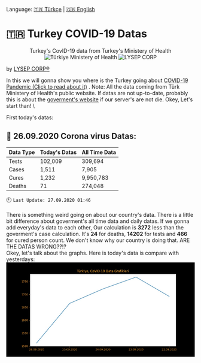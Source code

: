 Language:  [:tr: Türkçe](https://lysep.com) | [:uk: English](https://lysep.com)
# :tr: **Turkey COVID-19 Datas** 
<p align="center">
Turkey's CovID-19 data from Turkey's Ministery of Health  <br>
  <img src="https://dosyamerkez.saglik.gov.tr/2020webfiles/assets/images/logo.svg" width="100" title="Türkiye Ministery of Health">   <img src="https://avatars1.githubusercontent.com/u/49002083?s=100" width="100" title="LYSEP CORP">
</p>

by [LYSEP CORP:registered:](https://lysep.com)

In this we will gonna show you where is the Turkey going about [COVID-19 Pandemic (Click to read about it)](https://g.co/kgs/EJjcys) .
Note: All the data coming from Türk Ministery of Health's public website. If datas are not up-to-date, probably this is about the [goverment's website](https://covid19.saglik.gov.tr) if our server's are not die. Okey, Let's start than! \

First today's datas:
## :calendar: 26.09.2020 Corona virus Datas:
| Data Type         | Today's Datas      | All Time Data      |
| :---              |    :----           |     :---           |
| Tests             | 102,009    | 309,694    |
| Cases             | 1,511   | 7,905   |
| Cures             | 1,232    | 9,950,783    |
| Deaths            | 71| 274,048|

:clock9: `Last Update: 27.09.2020 01:46`
\
\
There is something weird going on about our country's data. There is a little bit difference about goverment's all time data and daily datas. If we gonna add everyday's data to each other, Our calculation is **3272** less than the goverment's case calculation. It's **24** for deaths, **14202** for tests and **466** for cured person count. We don't know why our country is doing that. ARE THE DATAS WRONG??!?\
Okey, let's talk about the graphs. Here is today's data is compare with yesterdays:\
![alt text](https://github.com/lysep-corp/COVID-19/blob/master/Graphs/YESTERDAY_COMP_TODAY_EN.jpeg?raw=true)